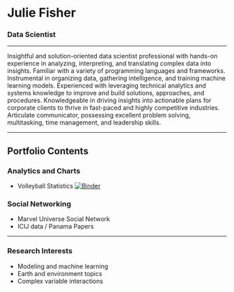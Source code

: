 # Julie Fisher
### Data Scientist

***

Insightful and solution-oriented data scientist professional with hands-on experience in analyzing, interpreting, and translating complex data into insights. Familiar with a variety of programming languages and frameworks. Instrumental in organizing data, gathering intelligence, and training machine learning models. Experienced with leveraging technical analytics and systems knowledge to improve and build solutions, approaches, and procedures. Knowledgeable in driving insights into actionable plans for corporate clients to thrive in fast-paced and highly competitive industries. Articulate communicator, possessing excellent problem solving, multitasking, time management, and leadership skills.

***

## Portfolio Contents

### Analytics and Charts

- Volleyball Statistics [![Binder](https://mybinder.org/badge_logo.svg)](https://mybinder.org/v2/gh/julielinx/Portfolio/master)

### Social Networking

- Marvel Universe Social Network
- ICIJ data / Panama Papers

***

### Research Interests

- Modeling and machine learning
- Earth and environment topics
- Complex variable interactions
